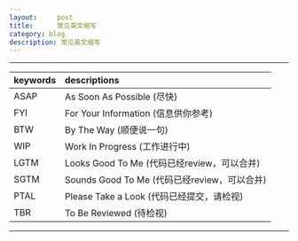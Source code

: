 ```yaml
---
layout:     post
title:      常见英文缩写
category: blog
description: 常见英文缩写
---
```



----

| keywords | descriptions |
| :--- | :--- |
| ASAP | As Soon As Possible (尽快) |
| FYI | For Your Information (信息供你参考) |
| BTW | By The Way (顺便说一句) |
| WIP | Work In Progress (工作进行中) |
| LGTM | Looks Good To Me (代码已经review，可以合并) |
| SGTM | Sounds Good To Me (代码已经review，可以合并) |
| PTAL | Please Take a Look (代码已经提交，请检视) |
| TBR | To Be Reviewed (待检视) |

----
